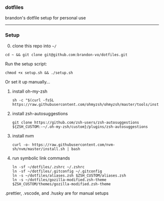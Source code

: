 ### dotfiles

brandon's dotfile setup for personal use

---

### Setup

0. clone this repo into `~/`
```
cd ~ && git clone git@github.com:brandon-vo/dotfiles.git
```

Run the setup script:
```
chmod +x setup.sh && ./setup.sh
```

Or set it up manually...

1. install oh-my-zsh
   ```
   sh -c "$(curl -fsSL https://raw.githubusercontent.com/ohmyzsh/ohmyzsh/master/tools/install.sh)"
   ```

3. install zsh-autosuggestions
   ```
   git clone https://github.com/zsh-users/zsh-autosuggestions ${ZSH_CUSTOM:-~/.oh-my-zsh/custom}/plugins/zsh-autosuggestions
   ```

4. install nvm
   ```
   curl -o- https://raw.githubusercontent.com/nvm-sh/nvm/master/install.sh | bash
   ```

5. run symbolic link commands
   ```
   ln -sf ~/dotfiles/.zshrc ~/.zshrc
   ln -sf ~/dotfiles/.gitconfig ~/.gitconfig
   ln -s ~/dotfiles/aliases.zsh $ZSH_CUSTOM/aliases.zsh
   ln -s ~/dotfiles/gozilla-modified.zsh-theme $ZSH_CUSTOM/themes/gozilla-modified.zsh-theme
   ```

.prettier, .vscode, and .husky are for manual setups
